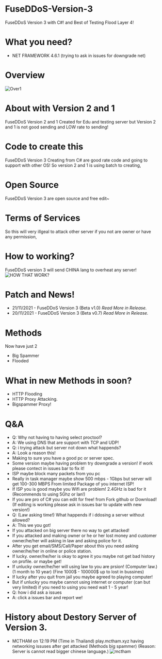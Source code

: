 # FuseDDoS-Version-3
FuseDDoS Version 3 with C#! and Best of Testing Flood Layer 4!
# What you need?
* NET FRAMEWORK 4.6.1 (trying to ask in issues for downgrade net)
# Overview
![Over1](https://media.discordapp.net/attachments/879939876181647380/912258526146097172/unknown.png)
# About with Version 2 and 1
FuseDDoS Version 2 and 1 Created for Edu and testing server
but Version 2 and 1 is not good sending and LOW rate to sending!
# Code to create this
FuseDDoS Version 3 Creating from C# are good rate code and going to support with other OS!
So version 2 and 1 is using batch to creating,
# Open Source
FuseDDoS Version 3 are open source and free edit~
# Terms of Services
So this will very illgeal to attack other server if you not are owner or have any permission,
# How to working?
FuseDDoS version 3 will send CHINA lang to overheat any server!
![HOW THAT WORK?](https://media.discordapp.net/attachments/879939876181647380/911838523114528858/howwork.png?width=867&height=434)
# Patch and News!
* 21/11/2021 - FuseDDoS Version 3 (Beta v1.0) *Read More in Release.*
* 20/11/2021 - FuseDDoS Version 3 (Beta v0.7) *Read More in Release.*
# Methods
Now have just 2
* Big Spammer
* Flooded
# What in new Methods in soon?
* HTTP Flooding
* HTTP Proxy Attacking.
* Bigspammer Proxy!
# Q&A
* Q: Why not having to having select proctool?
* A: We using DNS that are support with TCP and UDP!
* Q: i trying attack but server not down what happends?
* A: Look a reason this!
* Making to sure you have a good pc or server spec.
* Some version maybe having problem try downgrade a version! if work please contect in issues bar to fix it!
* ISP maybe block many packets from you pc
* Really in task manager maybe show 500 mbps - 1Gbps but server will get 100-300 MBPS From limited Package of you internet ISP!
* If ISP you is good maybe you Wifi are problem! 2.4GHz is bad for it (Recommends to using 5Ghz or lan!)
* If you are pro of C# you can edit for free! from Fork github or Download! (If editing is working please ask in issues bar to update with new version!)
* Q: (Law asking time!) What happends if i ddosing a server without allowed?
* A: This we you got!
* If you attacked on big server there no way to get attacked!
* If you attacked and making owner or he or her lost money and customer owner/he/her will asking in law and asking police for it.
* After you get email/SMS/Call/Paper about this you need asking owner/he/her in online or police station.
* If lucky. owner/he/her is okay to agree it you maybe not get bad history on profile. or maybe get!
* If unlucky owner/he/her will using law to you are prsion! (Computer law.) (1 month to 10 year) (Fine 1000$ - 100000$ up to lost in bussines)
* If lucky after you quit from jail you maybe agreed to playing computer!
* But if unlucky you maybe cannot using internet or computer (can but very limited) if you need to using you need wait 1 - 5 year!
* Q: how i did ask a issues
* A: click a issues bar and report we!
# History about Destory Server of Version 3.
* MCTHAM on 12:19 PM (Time in Thailand) play.mctham.xyz having networking issuses after get attacked (Methods big spammer) (Reason: Server is cannot read bigger chinese language.)
![mctham](https://media.discordapp.net/attachments/827390907502034995/911856265989337098/unknown.png?width=772&height=434)


